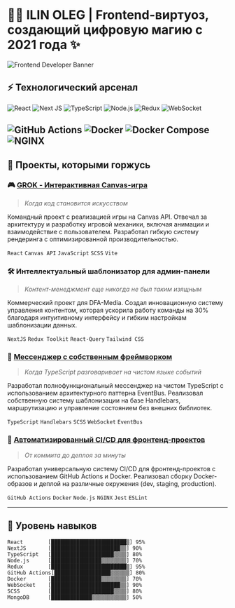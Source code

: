 # 👨‍💻 ILIN OLEG | Frontend-виртуоз, создающий цифровую магию с 2021 года ✨

<img src="https://capsule-render.vercel.app/api?type=waving&color=gradient&customColorList=12&height=300&section=header&text=Oleg%20Ilin&fontSize=90&animation=fadeIn&fontAlignY=38&desc=Frontend%20Developer&descAlignY=55&descAlign=62)" alt="Frontend Developer Banner" />

## ⚡ Технологический арсенал

![React](https://img.shields.io/badge/React-%2320232a.svg?style=for-the-badge&logo=react&logoColor=%2361DAFB)
![Next JS](https://img.shields.io/badge/Next.js-%23000000.svg?style=for-the-badge&logo=next.js&logoColor=white)
![TypeScript](https://img.shields.io/badge/TypeScript-%23007ACC.svg?style=for-the-badge&logo=typescript&logoColor=white)
![Node.js](https://img.shields.io/badge/Node.js-%23339933.svg?style=for-the-badge&logo=node.js&logoColor=white)
![Redux](https://img.shields.io/badge/Redux-%23593d88.svg?style=for-the-badge&logo=redux&logoColor=white)
![WebSocket](https://img.shields.io/badge/WebSocket-%232B2E3A.svg?style=for-the-badge&logo=socket.io&logoColor=white)     

![GitHub Actions](https://img.shields.io/badge/GitHub_Actions-%232671E5.svg?style=for-the-badge&logo=github-actions&logoColor=white)
![Docker](https://img.shields.io/badge/Docker-%232496ED.svg?style=for-the-badge&logo=docker&logoColor=white)
![Docker Compose](https://img.shields.io/badge/Docker_Compose-%232496ED.svg?style=for-the-badge&logo=docker&logoColor=white)
![NGINX](https://img.shields.io/badge/NGINX-%23009639.svg?style=for-the-badge&logo=nginx&logoColor=white)   
---

## 🚀 Проекты, которыми горжусь

### 🎮 [GROK - Интерактивная Canvas-игра](https://github.com/ilinaro/GROK)
> *Когда код становится искусством*

Командный проект с реализацией игры на Canvas API. Отвечал за архитектуру и разработку игровой механики, включая анимации и взаимодействие с пользователем. Разработал гибкую систему рендеринга с оптимизированной производительностью.

`React` `Canvas API` `JavaScript` `SCSS` `Vite`

### 🛠️ Интеллектуальный шаблонизатор для админ-панели 
> *Контент-менеджмент еще никогда не был таким изящным*

Коммерческий проект для DFA-Media. Создал инновационную систему управления контентом, которая ускорила работу команды на 30% благодаря интуитивному интерфейсу и гибким настройкам шаблонизации данных.

`NextJS` `Redux Toolkit` `React-Query` `Tailwind CSS`

### 💬 [Мессенджер с собственным фреймворком](https://github.com/ilinaro/middle.messenger.praktikum.yandex)
> *Когда TypeScript разговаривает на чистом языке событий*

Разработал полнофункциональный мессенджер на чистом TypeScript с использованием архитектурного паттерна EventBus. Реализовал собственную систему шаблонизации на базе Handlebars, маршрутизацию и управление состоянием без внешних библиотек.

`TypeScript` `Handlebars` `SCSS` `WebSocket` `EventBus`

### 🔄 [Автоматизированный CI/CD для фронтенд-проектов](https://github.com/ilinaro/frontend-cicd)
> *От коммита до деплоя за минуты*

Разработал универсальную систему CI/CD для фронтенд-проектов с использованием GitHub Actions и Docker. Реализовал сборку Docker-образов и деплой на различные окружения (dev, staging, production).

`GitHub Actions` `Docker` `Node.js` `NGINX` `Jest` `ESLint`

---

## 🧠 Уровень навыков

```
React        [████████████████████████▒] 95% 
NextJS       [██████████████████████▒▒] 90%  
TypeScript   [████████████████████▒▒▒▒] 80%  
Node.js      [████████████████▒▒▒▒▒▒▒▒] 70%  
Redux        [████████████████████████▒] 95%  
GitHub Actions[██████████████████▒▒▒▒▒▒] 80%  
Docker       [████████████████▒▒▒▒▒▒▒▒] 70%  
WebSocket    [██████████████████████▒▒] 90%  
SCSS         [████████████████████▒▒▒▒] 80%  
MongoDB      [█████████████▒▒▒▒▒▒▒▒▒▒▒] 50%  
```

